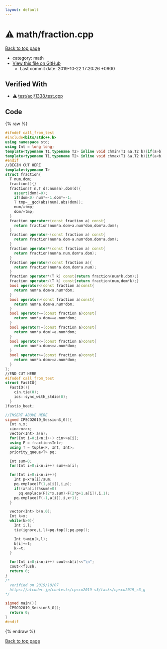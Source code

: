 ```yaml
---
layout: default
---
```


<!-- mathjax config similar to math.stackexchange -->
<script type="text/javascript" async
  src="https://cdnjs.cloudflare.com/ajax/libs/mathjax/2.7.5/MathJax.js?config=TeX-MML-AM_CHTML">
</script>
<script type="text/x-mathjax-config">
  MathJax.Hub.Config({
    TeX: { equationNumbers: { autoNumber: "AMS" }},
    tex2jax: {
      inlineMath: [ ['$','$'] ],
      processEscapes: true
    },
    "HTML-CSS": { matchFontHeight: false },
    displayAlign: "left",
    displayIndent: "2em"
  });
</script>

<script type="text/javascript" src="https://cdnjs.cloudflare.com/ajax/libs/jquery/3.4.1/jquery.min.js"></script>
<script src="https://cdn.jsdelivr.net/npm/jquery-balloon-js@1.1.2/jquery.balloon.min.js" integrity="sha256-ZEYs9VrgAeNuPvs15E39OsyOJaIkXEEt10fzxJ20+2I=" crossorigin="anonymous"></script>
<script type="text/javascript" src="../../assets/js/copy-button.js"></script>
<link rel="stylesheet" href="../../assets/css/copy-button.css" />


# :warning: math/fraction.cpp
<a href="../../index.html">Back to top page</a>

* category: math
* <a href="{{ site.github.repository_url }}/blob/master/math/fraction.cpp">View this file on GitHub</a>
    - Last commit date: 2019-10-22 17:20:26 +0900




## Verified With
* :warning: <a href="../../verify/test/aoj/1338.test.cpp.html">test/aoj/1338.test.cpp</a>


## Code
{% raw %}
```cpp
#ifndef call_from_test
#include<bits/stdc++.h>
using namespace std;
using Int = long long;
template<typename T1,typename T2> inline void chmin(T1 &a,T2 b){if(a>b) a=b;}
template<typename T1,typename T2> inline void chmax(T1 &a,T2 b){if(a<b) a=b;}
#endif
//BEGIN CUT HERE
template<typename T>
struct fraction{
  T num,dom;
  fraction(){}
  fraction(T n,T d):num(n),dom(d){
    assert(dom!=0);
    if(dom<0) num*=-1,dom*=-1;
    T tmp=__gcd(abs(num),abs(dom));
    num/=tmp;
    dom/=tmp;
  }
  fraction operator+(const fraction a) const{
    return fraction(num*a.dom+a.num*dom,dom*a.dom);
  }
  fraction operator-(const fraction a) const{
    return fraction(num*a.dom-a.num*dom,dom*a.dom);
  }
  fraction operator*(const fraction a) const{
    return fraction(num*a.num,dom*a.dom);
  }
  fraction operator/(const fraction a){
    return fraction(num*a.dom,dom*a.num);
  }
  fraction operator*(T k) const{return fraction(num*k,dom);}
  fraction operator/(T k) const{return fraction(num,dom*k);}
  bool operator<(const fraction a)const{
    return num*a.dom<a.num*dom;
  }
  bool operator>(const fraction a)const{
    return num*a.dom>a.num*dom;
  }
  bool operator==(const fraction a)const{
    return num*a.dom==a.num*dom;
  }
  bool operator!=(const fraction a)const{
    return num*a.dom!=a.num*dom;
  }
  bool operator<=(const fraction a)const{
    return num*a.dom<=a.num*dom;
  }
  bool operator>=(const fraction a)const{
    return num*a.dom>=a.num*dom;
  }
};
//END CUT HERE
#ifndef call_from_test
struct FastIO{
  FastIO(){
    cin.tie(0);
    ios::sync_with_stdio(0);
  }
}fastio_beet;

//INSERT ABOVE HERE
signed CPSCO2019_Session3_G(){
  Int n,x;
  cin>>n>>x;
  vector<Int> a(n);
  for(Int i=0;i<n;i++) cin>>a[i];
  using F = fraction<Int>;
  using T = tuple<F, Int, Int>;
  priority_queue<T> pq;

  Int sum=0;
  for(Int i=0;i<n;i++) sum+=a[i];

  for(Int i=0;i<n;i++){
    Int p=x*a[i]/sum;
    pq.emplace(F(1,a[i]),i,p);
    if((x*a[i])%sum!=0)
      pq.emplace(F(2*x,sum)-F(2*p+1,a[i]),i,1);
    pq.emplace(F(-1,a[i]),i,x+1);
  }

  vector<Int> b(n,0);
  Int k=x;
  while(k>0){
    Int i,l;
    tie(ignore,i,l)=pq.top();pq.pop();

    Int t=min(k,l);
    b[i]+=t;
    k-=t;
  }

  for(Int i=0;i<n;i++) cout<<b[i]<<"\n";
  cout<<flush;
  return 0;
}
/*
  verified on 2019/10/07
  https://atcoder.jp/contests/cpsco2019-s3/tasks/cpsco2019_s3_g
*/

signed main(){
  CPSCO2019_Session3_G();
  return 0;
}
#endif

```
{% endraw %}

<a href="../../index.html">Back to top page</a>


